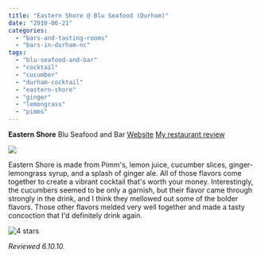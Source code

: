```yaml
---
title: "Eastern Shore @ Blu Seafood (Durham)"
date: "2010-06-21"
categories:
  - "bars-and-tasting-rooms"
  - "bars-in-durham-nc"
tags:
  - "blu-seafood-and-bar"
  - "cocktail"
  - "cucumber"
  - "durham-cocktail"
  - "eastern-shore"
  - "ginger"
  - "lemongrass"
  - "pimms"
---
```


**Eastern Shore** Blu Seafood and Bar [Website](http://bluseafoodandbar.com/) [My restaurant review](http://www.thegourmez.com/?p=1326)

![](http://www.thegourmez.com/gourmez/photos/blu07.JPG)

Eastern Shore is made from Pimm's, lemon juice, cucumber slices, ginger-lemongrass syrup, and a splash of ginger ale. All of those flavors come together to create a vibrant cocktail that's worth your money. Interestingly, the cucumbers seemed to be only a garnish, but their flavor came through strongly in the drink, and I think they mellowed out some of the bolder flavors. Those other flavors melded very well together and made a tasty concoction that I'd definitely drink again.




<div class="caption">

![4 stars](http://s3.amazonaws.com/thegourmez-wpmedia/2009/02/rating_truffle1.gif "rating_truffle1")</div>


_Reviewed 6.10.10._
